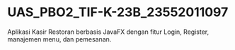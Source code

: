 # UAS_PBO2_TIF-K-23B_23552011097
Aplikasi Kasir Restoran berbasis JavaFX dengan fitur Login, Register, manajemen menu, dan pemesanan.

